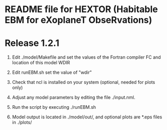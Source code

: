 # README file for HEXTOR (Habitable EBM for eXoplaneT ObseRvations)
# Release 1.2.1

1) Edit ./model/Makefile and set the values of the Fortran compiler FC and location of this model WDIR

2) Edit runEBM.sh set the value of "wdir"

3) Check that ncl is installed on your system (optional, needed for plots only)

4) Adjust any model parameters by editing the file ./input.nml. 

5) Run the script by executing ./runEBM.sh

6) Model output is located in ./model/out/, and optional plots are *.eps files in ./plots/

